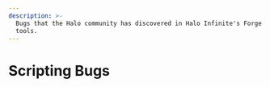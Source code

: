 ```yaml
---
description: >-
  Bugs that the Halo community has discovered in Halo Infinite's Forge scripting
  tools.
---
```


# Scripting Bugs

